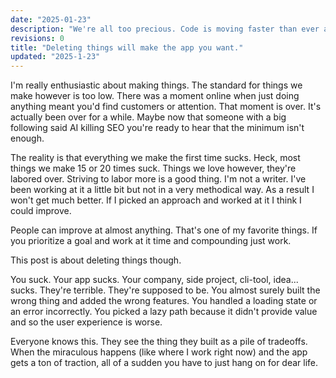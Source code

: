```yaml
---
date: "2025-01-23"
description: "We're all too precious. Code is moving faster than ever and we're deleting less stuff than ever. This is a bad approach."
revisions: 0
title: "Deleting things will make the app you want."
updated: "2025-1-23"
---
```


I'm really enthusiastic about making things. The standard for things we make however is too low. There was a moment online when just doing anything meant you'd find customers or attention. That moment is over. It's actually been over for a while. Maybe now that someone with a big following said AI killing SEO you're ready to hear that the minimum isn't enough.

The reality is that everything we make the first time sucks. Heck, most things we make 15 or 20 times suck. Things we love however, they're labored over. Striving to labor more is a good thing. I'm not a writer. I've been working at it a little bit but not in a very methodical way. As a result I won't get much better. If I picked an approach and worked at it I think I could improve.

People can improve at almost anything. That's one of my favorite things. If you prioritize a goal and work at it time and compounding just work.

This post is about deleting things though.

You suck. Your app sucks. Your company, side project, cli-tool, idea... sucks. They're terrible. They're supposed to be. You almost surely built the wrong thing and added the wrong features. You handled a loading state or an error incorrectly. You picked a lazy path because it didn't provide value and so the user experience is worse.

Everyone knows this. They see the thing they built as a pile of tradeoffs. When the miraculous happens (like where I work right now) and the app gets a ton of traction, all of a sudden you have to just hang on for dear life.

